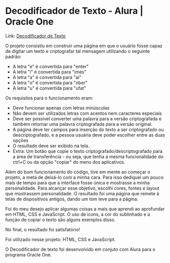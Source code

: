 # Decodificador de Texto - Alura | Oracle One

Link: [Decodificador de Texto](https://decodificador-iota-jade.vercel.app/)

O projeto consistiu em construir uma página em que o usuário fosse capaz de digitar um texto e criptografar tal mensagem utilizando o seguinte padrão:

- A letra "e" é convertida para "enter"
- A letra "i" é convertida para "imes"
- A letra "a" é convertida para "ai"
- A letra "o" é convertida para "ober"
- A letra "u" é convertida para "ufat"

Os requisitos para o funcionamento eram:

- Deve funcionar apenas com letras minúsculas
- Não devem ser utilizados letras com acentos nem caracteres especiais
- Deve ser possível converter uma palavra para a versão criptografada e também retornar uma palavra criptografada para a versão original.
- A página deve ter campos para inserção do texto a ser criptografado ou descriptografado, e a pessoa usuária deve poder escolher entre as duas opções
- O resultado deve ser exibido na tela.
- Extra: Um botão que copie o texto criptografado/descriptografado para a área de transferência - ou seja, que tenha a mesma funcionalidade do ctrl+C ou da opção "copiar" do menu dos aplicativos.

Além do bom funcionamento do código, tive em mente ao começar o projeto, a meta de deixá-lo com a minha cara. Para isso dediquei um pouco mais de tempo para que a interface fosse única e mostrasse a minha personalidade. Para alcançar esse objetivo, escolhi cores, fontes e layout que mostrassem personalidade. O resultado foi uma página que remete à telas de dispositivos antigos, dando um tom leve para a página.

Foi do meu desejo aplicar algumas coisas a mais que aprendi ao aprofundar em HTML, CSS e JavaScript. O uso de icons, a cor do sublinhado e a função de copiar o texto são alguns exemplos disso.

No final, o resultado foi satisfatório!

Foi utilizado nesse projeto: HTML, CSS e JavaScript.

O Decodificador de texto foi desenvolvido em conjuto com Alura para o programa Oracle One.






